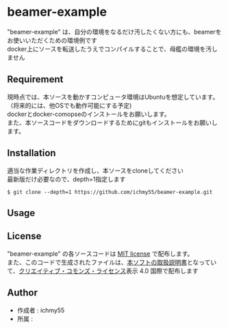 # beamer-example
"beamer-example" は、自分の環境をなるだけ汚したくない方にも、beamerをお使いいただくための環境例です  
docker上にソースを転送したうえでコンパイルすることで、母艦の環境を汚しません

## Requirement
現時点では、本ソースを動かすコンピュータ環境はUbuntuを想定しています。  
（将来的には、他OSでも動作可能にする予定)  
dockerとdocker-comopseのインストールをお願いします。  
また、本ソースコードをダウンロードするためにgitもインストールをお願いします。

## Installation
適当な作業ディレクトリを作成し、本ソースをcloneしてください  
最新版だけ必要なので、depth=1指定します  

```
$ git clone --depth=1 https://github.com/ichmy55/beamer-example.git
```

## Usage

## License
"beamer-example" の各ソースコードは [MIT license](https://ja.wikipedia.org/wiki/MIT_License) で配布します。  
また、このコードで生成されたファイルは、[本ソフトの取扱説明書](/dist/beamer-example.pdf)となっていて、[クリエイティブ・コモンズ・ライセンス](https://ja.wikipedia.org/wiki/%E3%82%AF%E3%83%AA%E3%82%A8%E3%82%A4%E3%83%86%E3%82%A3%E3%83%96%E3%83%BB%E3%82%B3%E3%83%A2%E3%83%B3%E3%82%BA%E3%83%BB%E3%83%A9%E3%82%A4%E3%82%BB%E3%83%B3%E3%82%B9)表示 4.0 国際で配布します

## Author
* 作成者 : ichmy55
* 所属   : 
